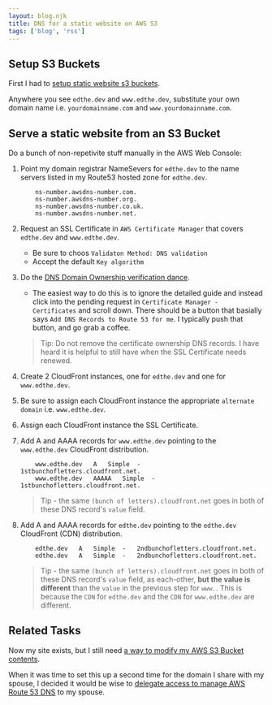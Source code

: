 ```yaml
---
layout: blog.njk
title: DNS for a static website on AWS S3
tags: ['blog', 'rss']
---
```


## Setup S3 Buckets

First I had to [setup static website s3 buckets](/blog/s3/).

Anywhere you see `edthe.dev` and `www.edthe.dev`, substitute your own domain name i.e. `yourdomainname.com` and `www.yourdomainname.com`.

## Serve a static website from an S3 Bucket

Do a bunch of non-repetivite stuff manually in  the AWS Web Console:

1. Point my domain registrar NameSevers for `edthe.dev` to the name servers listed in my Route53 hosted zone for `edthe.dev`.

    ```
        ns-number.awsdns-number.com.
        ns-number.awsdns-number.org.
        ns-number.awsdns-number.co.uk.
        ns-number.awsdns-number.net.
    ```

1. Request an SSL Certificate in `AWS Certificate Manager` that covers `edthe.dev` and `www.edthe.dev`.

    - Be sure to choos `Validaton Method: DNS validation`
    - Accept the default `Key algorithm`

1. Do the [DNS Domain Ownership verification dance](https://docs.aws.amazon.com/acm/latest/userguide/dns-validation.html).

    - The easiest way to do this is to ignore the detailed guide and instead click into the pending request in `Certificate Manager - Certificates` and scroll down. There should be a button that basially says `Add DNS Records to Route 53 for me`. I typically push that button, and go grab a coffee.
    > Tip: Do not remove the certificate ownership DNS records. I have heard it is helpful to still have when the SSL Certificate needs renewed.

1. Create 2 CloudFront instances, one for `edthe.dev` and one for `www.edthe.dev`.
1. Be sure to assign each CloudFront instance the appropriate `alternate domain` i.e. `www.edthe.dev`.
1. Assign each CloudFront instance the SSL Certificate.
1. Add A and AAAA records for `www.edthe.dev` pointing to the `www.edthe.dev` CloudFront distribution.

    ```dns
        www.edthe.dev	A	Simple	-	1stbunchofletters.cloudfront.net.
        www.edthe.dev	AAAAA	Simple	-	1stbunchofletters.cloudfront.net.
    ```

    > Tip - the same `(bunch of letters).cloudfront.net` goes in both of these DNS record's `value` field.

1. Add A and AAAA records for `edthe.dev` pointing to the `edthe.dev` CloudFront (CDN) distribution.

    ```dns
        edthe.dev	A	Simple	-	2ndbunchofletters.cloudfront.net.
        edthe.dev	A	Simple	-	2ndbunchofletters.cloudfront.net.
    ```

    > Tip - the same `(bunch of letters).cloudfront.net` goes in both of these DNS record's `value` field, as each-other, **but the value is different** than the `value` in the previous step for `www.`. This is because the `CDN` for `edthe.dev` and the `CDN` for `www.edthe.dev` are different.

## Related Tasks

Now my site exists, but I still need [a way to modify my AWS S3 Bucket contents](/blog/s3/).

When it was time to set this up a second time for the domain I share with my spouse, I decided it would be wise to [delegate access to manage AWS Route 53 DNS](/code/iam.dns/) to my spouse.
